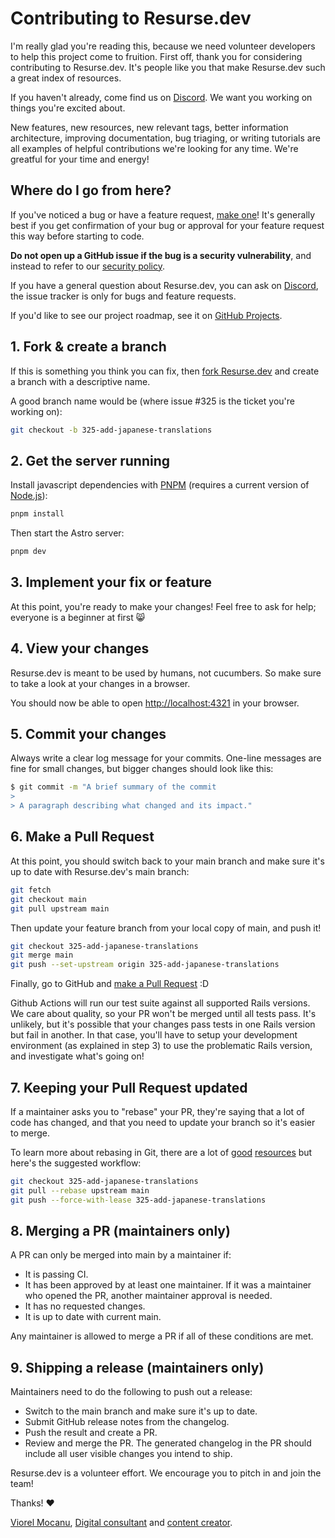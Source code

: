 # Contributing to Resurse.dev

I'm really glad you're reading this, because we need volunteer developers to
help this project come to fruition. First off, thank you for considering
contributing to Resurse.dev. It's people like you that make Resurse.dev such a
great index of resources.

If you haven't already, come find us on [Discord]. We want you
working on things you're excited about.

New features, new resources, new relevant tags, better information architecture,
improving documentation, bug triaging, or writing tutorials are all examples of
helpful contributions we're looking for any time. We're greatful for your time
and energy!

## Where do I go from here?

If you've noticed a bug or have a feature request, [make one][new issue]! It's
generally best if you get confirmation of your bug or approval for your feature
request this way before starting to code.

**Do not open up a GitHub issue if the bug is a security vulnerability**, and
instead to refer to our [security policy].

If you have a general question about Resurse.dev, you can ask on [Discord], the
issue tracker is only for bugs and feature requests.

If you'd like to see our project roadmap, see it on [GitHub Projects].

## 1. Fork & create a branch

If this is something you think you can fix, then [fork Resurse.dev] and create
a branch with a descriptive name.

A good branch name would be (where issue #325 is the ticket you're working on):

```sh
git checkout -b 325-add-japanese-translations
```

## 2. Get the server running

Install javascript dependencies with [PNPM] (requires a current version of [Node.js]):

```sh
pnpm install
```

Then start the Astro server:

```sh
pnpm dev
```

## 3. Implement your fix or feature

At this point, you're ready to make your changes! Feel free to ask for help;
everyone is a beginner at first :smile_cat:

## 4. View your changes

Resurse.dev is meant to be used by humans, not cucumbers. So make sure to take
a look at your changes in a browser.

You should now be able to open <http://localhost:4321> in your browser.

## 5. Commit your changes

Always write a clear log message for your commits. One-line messages are fine
for small changes, but bigger changes should look like this:

```sh
$ git commit -m "A brief summary of the commit
> 
> A paragraph describing what changed and its impact."
```

## 6. Make a Pull Request

At this point, you should switch back to your main branch and make sure it's
up to date with Resurse.dev's main branch:

```sh
git fetch
git checkout main
git pull upstream main
```

Then update your feature branch from your local copy of main, and push it!

```sh
git checkout 325-add-japanese-translations
git merge main
git push --set-upstream origin 325-add-japanese-translations
```

Finally, go to GitHub and [make a Pull Request][] :D

Github Actions will run our test suite against all supported Rails versions. We
care about quality, so your PR won't be merged until all tests pass. It's
unlikely, but it's possible that your changes pass tests in one Rails version
but fail in another. In that case, you'll have to setup your development
environment (as explained in step 3) to use the problematic Rails version, and
investigate what's going on!

## 7. Keeping your Pull Request updated

If a maintainer asks you to "rebase" your PR, they're saying that a lot of code
has changed, and that you need to update your branch so it's easier to merge.

To learn more about rebasing in Git, there are a lot of [good][git rebasing]
[resources][interactive rebase] but here's the suggested workflow:

```sh
git checkout 325-add-japanese-translations
git pull --rebase upstream main
git push --force-with-lease 325-add-japanese-translations
```

## 8. Merging a PR (maintainers only)

A PR can only be merged into main by a maintainer if:

* It is passing CI.
* It has been approved by at least one maintainer. If it was a maintainer who
  opened the PR, another  maintainer approval is needed.
* It has no requested changes.
* It is up to date with current main.

Any maintainer is allowed to merge a PR if all of these conditions are
met.

## 9. Shipping a release (maintainers only)

Maintainers need to do the following to push out a release:

* Switch to the main branch and make sure it's up to date.
* Submit GitHub release notes from the changelog.
* Push the result and create a PR.
* Review and merge the PR. The generated changelog in the PR should include all
  user visible changes you intend to ship.

Resurse.dev is a volunteer effort. We encourage you to pitch in and join the team!

Thanks! :heart:

[Viorel Mocanu], [Digital consultant] and [content creator].

[new issue]: https://github.com/ViorelMocanu/digital-resources/issues/new
[fork Resurse.dev]: https://help.github.com/articles/fork-a-repo
[make a pull request]: https://help.github.com/articles/creating-a-pull-request
[git rebasing]: https://git-scm.com/book/en/Git-Branching-Rebasing
[interactive rebase]: https://help.github.com/en/github/using-git/about-git-rebase
[shortcut reference links]: https://github.github.com/gfm/#shortcut-reference-link
[PNPM]: https://pnpm.io/installation
[Node.js]: https://nodejs.org/en/
[Discord]: https://discord.com/invite/UpnAutz
[GitHub Projects]: https://github.com/users/ViorelMocanu/projects/2
[Viorel Mocanu]: https://github.com/ViorelMocanu
[Digital consultant]: https://www.viorelmocanu.ro/
[content creator]: https://www.youtube.com/@ViorelMocanu
[security policy]: https://resurse.dev/politica-de-securitate
